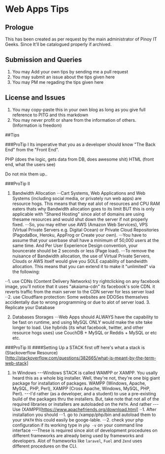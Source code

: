# Web Apps Tips
## Prologue
This has been created as per request by the main administrator of Pinoy IT Geeks. Since It'll be catalogued properly if archived.

## Submission and Queries
1. You may Add your own tips by sending me a pull request
2. You may submit an issue about the tips given here
3. You may PM me regading the tips given here

## License and Issues
1. You may copy-paste this in your own blog as long as you give full reference to PITG and this markdown
2. You may never profit or share from the information of others. (Information is freedom)

##Tips

###ProTip I
Its imperative that you as a developer should know "The Back End" from the "Front End".

PHP (does the logic, gets data from DB, does awesome shit)
HTML (front end, what the users see)

Do not mix them up..

###ProTip II
1. Bandwidth Allocation
⋅⋅⋅Cart Systems, Web Applications and Web Systems (including social media, or privately run web apps) are resource hogs. This means that they eat alot of resources and CPU RAM eaters thats why Bandwidth allocation goes to its limit BUT this is only applicable with "Shared Hosting" since alot of domains are using thesame resources and would shut down the server if not properly fixed. 
⋅⋅⋅So, you may either use AWS (Amazon Web Services), VPS (Virtual Private Servers e.g. Digital Ocean) or Private Cloud Repositories (PagodaBox, Heroku, AppFrog or Create your own).
⋅⋅⋅You have to assume that your userbase shall have a minimum of 50,000 users at the same time. And Per User Experience Design convention, your bouncerate should be 2 seconds or less (Page load).
⋅⋅⋅To remove the nuisance of Bandwidth allocation, the use of Virtual Private Servers, Clouds or AWS itself would give you SOLE capability of bandwidth allocation. This means that you can extend it to make it "unlimited" via the following:

⋅⋅1. use CDNs (Content Delivery Networks) try rightclicking on any facebook image, you'll notice that it uses "akaiama-cdn" its facebook's sole CDN. it reverts traffic from the main server to the CDN server for less server load
⋅⋅2. use Cloudflare protection: Some websites are DDOSes themselves accidentally due to wrong programming or due to alot of server load.
3. Replicate your Database


2. Databases Storages
⋅⋅⋅Web Apps should ALWAYS have the capability to be fast on runtime, and using MySQL ONLY would make the site take longer to load. Use hybrids (its what facebook, twitter, and other resource hogs uses)
use CouchDB + MySQL or Reddis + MySQL or etc etc.


###ProTip III
####Setting Up a STACK
first off here's what a stack is (Stackoverflow Resource)[http://stackoverflow.com/questions/382665/what-is-meant-by-the-term-web-stack]

1. In Windows
---Windows STACK is called WAMPP or XAMPP. You usally heard this as a whole big installer. Well, they're not, they're one big giant package for installation of packages. WAMPP (Windows, Apache, MySQL, PHP, Perl), XAMPP (Cross Apache, Windows, MySQL, PHP, Perl). 
---I'd rather (as a developer, and a student) to use a pre-existing build of the packages thru the installers. But, take note that not all of the required libraries or installers are autoloaded on the `PATH`. And rather
---Use (XAMPP)[https://www.apachefriends.org/download.html]
⋅⋅1. After installation you should
⋅⋅⋅1. go to /xampp/php/bin and autoload them to your `$PATH` this could easily be googe-lable.
⋅⋅⋅2. check your php configuration if its working type in `php -v` on your command line interface
---These is required since alot of development procedures on different frameworks are already being used by frameworks and developers. Alot of frameworks like `laravel`, `Fuel` and `Zend` uses different procedures on the CLI.

